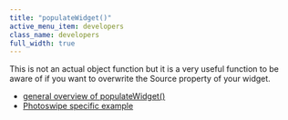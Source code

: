 ```yaml
---
title: "populateWidget()"
active_menu_item: developers
class_name: developers
full_width: true
---
```



This is not an actual object function but it is a very useful function to be aware of if you want to overwrite the Source property of your widget.

 - [general overview of populateWidget()](/developers/documentation/scripting-apis/client-api/widget-data-state-manipulation/populatewidget/)
 - [Photoswipe specific example](/developers/documentation/scripting-apis/client-api/widget-data-state-manipulation/populatewidget/photoswipe-example)

